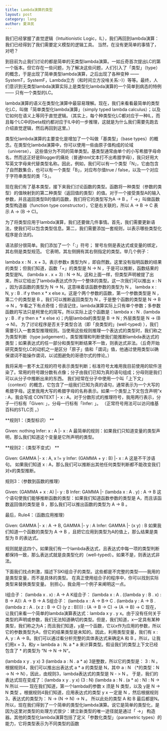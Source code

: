 ```yaml
---
title: Lambda演算的类型
layout: post
category: lang
author: 夏泽民
---
```

<!-- more -->
我们已经掌握了直觉逻辑（Intuitionistic Logic，IL），我们再回到lambda演算：我们已经得到了我们需要定义模型的逻辑工具。 当然，在没有更简单的事情了，对吧？

到目前为止我们讨论的都是简单的无类型lambda演算。一如丘奇首次提出LC的第一个版本。但它存在一些问题，为了解决这些问题，人们引入了「类型」（type）的概念，于是出现了简单类型lambda演算，之后出现了各种变种 —— SystemT，SystemF，Lambda立方（和时间立方没啥关系:-)）等等。最终，人们意识到无类型lambda演算实际上是类型化lambda演算的一个简单到病态的特例 —— 只有一个类型的LC。

lambda演算的语义在类型化演算中最容易理解。现在，我们来看看最简单的类型化LC，叫做「简单类型化lambda演算」（simply typed lambda calculus）；以及它如何在语义上等同于直觉逻辑。（其实上，每个种类型化LC都对应于一种IL，而且每个LC中的beta规约都对应于IL中的一步推理，这就是为什么我们需要先跑去介绍直觉逻辑，然后再回到这里。）

类型化lambda演算的主要变化是增加了一个叫做「基类型」（base types）的概念。在类型化lambda演算中，你可以使用一些由原子值构成的论域（universe）， 这些值分为不同的简单类型。基类型通常由单个的小写希腊字母命名，然而这正好是Blogger的痛处（普通html文本打不出希腊字母），我只好用大写英文字母来代替类型名称。因此，例如，我们可以有一个类型「N」，它由包含了自然数集合，也可以有一个类型「B」，对应布尔值true / false，以及一个对应于字符串类型的类「S」。

现在我们有了基本类型，接下来我们讨论函数的类型。函数将一种类型（参数的类型）的值映射到的第二种类型（返回值的类型）的值。对于一个接受类型A的输入参数，并且返回类型B的值的函数，我们将它的类型写为A -> B 。「 ->」叫做函数类型构造器（function type constructor），它是右关联的，所以 A -> B -> C 表示 A -> (B -> C)。

为了将类型应用于lambda演算，我们还要做几件事情。首先，我们需要更新语法，使我们可以包含类型信息。第二，我们需要添加一套规则，以表示哪些类型化程序是合法的。

语法部分很简单。我们添加了一个「:」符号； 冒号左侧是表达式或变量的绑定，其右侧是类型规范。 它表明，其左侧拥有其右侧指定的类型。举几个例子：

lambda x : N . x + 3。表示参数x 类型为N ，即自然数。这里没有指明函数的结果的类型；但我们知道，函数「+」的类型是 N -> N ，于是可以推断，函数结果的类型是N。
(lambda x . x + 3) : N -> N，这和上面一样，但类型声明被提了出来，所以它给出了lambda表达式作为一个整体的类型。这一次我们可以推出 x : N ，因为该函数的类型为 N -> N，这意味着该函数参数的类型为 N 。
lambda x : N, y : B . if y then x * x else x。这是个两个参数的函数，第一个参数类型是 N ，第二个的类型是 B 。我们可以推断返回类型为 N 。于是整个函数的类型是 N -> B -> N 。乍看之下有点奇怪；但请记住，lambda演算实际上只有单个参数；多参数函数的写法只是柯里化的简写。所以实际上这个函数是：lambda x : N . (lambda y : B . if y then x * x else x)；内层lambda的类型是 B -> N ; 外层类型是 N -> (B -> N)。
为了讨论程序是否关于类型合法（即「良类型的」(well-typed) ），我们需要引入一套类型推理规则。当使用这些规则推理一个表达式的类型时，我们称之为类型判断（type judgement）。类型推理和判断使我们能推断lambda表达式的类型；如果表达式的任一部分和类型判断结果不一致，则表达式非法。（丘奇开始研究类型化LC的动机之一是区分「原子」值和「谓词」值，他通过使用类型以确保谓词不能操作谓词，以试图避免的哥德尔式的悖论。）

我将采用一套不太正规的符号表示类型判断；标准符号太难用我目前使用的软件渲染了。常用的符号跟分数有点像；分子由我们已知为真的语句组成；分母则是我们可以从分子中推断出来的东西。 我们经常在分子中使用一个叫「上下文」（context）的概念，它包含了一组我们已知为真的语句，通常表示为一个大写的希腊字母。这里我用大写的希腊字母的名称表示。如果一个类型上下文包含声明”x : A，我会写成 CONTEXT |- x : A。对于分数形式的推理符号，我用两行表示，分子一行标有「Given: 」，分母一行标有「Infer: 」。 （正常符号用法可以访问维基百科的STLC页 。）

**规则1：（类型标识） **

Given: nothing 
Infer: x : A |- x : A 
最简单的规则：如果我们只知道变量的类型声明，那么我们知道这个变量是它所声明的类型。

**规则2：（类型不变式） **

Given: GAMMA |- x : A, x != y 
Infer: (GAMMA + y : B) |- x : A 
这是不干涉语句。 如果我们知道 x : A，那么我们可以推断出其他任何类型判断都不能改变我们对x的类型推断。

规则3：（参数到函数的推理）

Given: (GAMMA + x : A) |- y : B 
Infer: GAMMA |- (lambda x : A . y) : A -> B 
这个语句使我们能够推断函数的类型：如果我们知道函数参数的类型是 A，而且该函数返回值的类型是 B ，那么我们可以推出函数的类型为 A -> B 。

最后，Rule4：（函数应用推理）

Given: GAMMA |- x : A -> B, GAMMA |- y : A 
Infer: GAMMA |- (x y) : B 
如果我们知道一个函数的类型为 A -> B ，且把它应用到类型为A的值上，那么结果是类型为 B 的表达式。

规则就是这四个。如果我们有一个lambda表达式，且表达式中每一项的类型判断都保持一致，那么表达式就是良类型化的（well-typed）。如果不是，则表达式非法。

下面我们找点刺激，描述下SKI组合子的类型。这些都是不完整的类型——我用的是类型变量，而不是具体的类型。 在真正使用组合子的程序中，你可以找到实际类型来替换类型变量。 别担心，我会用一个例​​子来阐明这一点。

I组合子： (lambda x . x) : A -> A
K组合子： (lambda x : A . ((lambda y : B . x) : B -> A)): A -> B -> A
S组合子： (lambda x : A -> B-> C . (lambda y : A -> B . (lambda z : A . (x z : B -> C) (y z : B)))) : (A -> B -> C) -> (A -> B) -> C
现在，让我们来看一个简单的lambda演算表达式：lambda x y . y x。由于没有任何关于类型的声明或参数，我们无法知道确切的类型。但是，我们知道，x一定具有某种类型，我们称之为A；而且我们知道，y是一个函数，它以x作为应用的参数，所以它的参数类型为A，但它的结果类型是未知的。因此，利用类型变量，我们有 x : A, y : A -> B。我们可以通过看分析完整的具体表达式来确定A 和 B 。所以，让我们用x = 3，和y = lambda a : N. a * a 来计算类型。假设我们的类型上下文已经包含了 * 的类型为 “N -> N -> N“。

(lambda x y . y x) 3 (lambda a : N . a * a)
3是整数，所以它的类型是： 3 : N 。
根据规则4，我们可以推出出表达式 a * a 的类型是 N，其中 a : N （*的类型：N -> N -> N），因此，由规则3，lambda表达式的类型是 N - > N 。 于是，我们的表达式现在变成了：(lambda x y . y x) (3 : N) (lambda a : N . (a * a) : N) : N -> N
所以 —— 现在我们知道，第一个lambda的参数 x 须是 N 类型，以及 y是 N -> N 类型 。根据规则4我们知道，应用表达式的类型 y x 一定是 N ，然后根据规则3，表达式的类型为： N -> (N -> N) -> N 。
所以此处的类型 A 和 B 最后都是N。
所以，现在我们得到了一个简单的类型化lambda演算。说它是简单的类型化，是因为这里对类型的处理方式很少：建立新类型的唯一途径就是通过「 ->」 构造器。其他的类型化lambda演算包括了定义「参数化类型」（parametric types）的能力，它将类型表示为不同类型的函数
